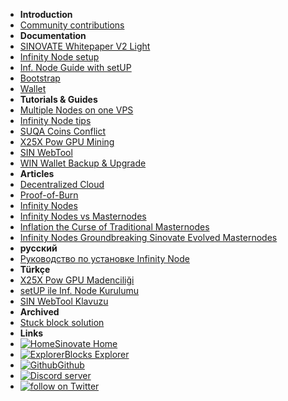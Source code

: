 - **Introduction**
- [Community contributions](/)
- **Documentation**
- [SINOVATE Whitepaper V2 Light](SINOVATE_Whitepaper_V_2_Light)
- [Infinity Node setup](infinity_node_setup_guide)
- [Inf. Node Guide with setUP](infinity_node_guide_with_setup)
- [Bootstrap](bootstrap)
- [Wallet](wallet)
- **Tutorials & Guides**
- [Multiple Nodes on one VPS](multiple_nodes_on_one_vps)
- [Infinity Node tips](infinity_node_tips)
- [SUQA Coins Conflict](suqa_conflict)
- [X25X Pow GPU Mining](X25X-PoW-GPU-Mining)
- [SIN WebTool](sin_webtool_guide)
- [WIN Wallet Backup & Upgrade](windows_wallet_backup_and_upgrade)
- **Articles**
- [Decentralized Cloud](decentralized_cloud)
- [Proof-of-Burn](proof_of_burn)
- [Infinity Nodes](infinity_nodes)
- [Infinity Nodes vs Masternodes](infinity_nodes_vs_masternodes)
- [Inflation the Curse of Traditional Masternodes](inflation_the_curse_of_traditional_masternodes)
- [Infinity Nodes Groundbreaking Sinovate Evolved Masternodes](infinity_nodes_groundbreaking_sinovate_evolved_masternodes)
- **русский**
- [Руководство по установке Infinity Node](pуководство_по_установке_infinity_node)
- **Türkçe**
- [X25X Pow GPU Madenciliği](X25X-PoW-GPU-Mining-TR)
- [setUP ile Inf. Node Kurulumu](infinity_node_setup_guide_TR)
- [SIN WebTool Klavuzu](sin_webtool_guide_TR)
- **Archived**
- [Stuck block solution](archive/20200214_stuck_block_350094)
- **Links**
- [![Home](https://icongr.am/feather/home.svg?size=16&color=808080)Sinovate Home](https://www.sinovate.io)
- [![Explorer](https://icongr.am/feather/link.svg?size=16&color=808080)Blocks Explorer](https://explorer.sinovate.io)
- [![Github](https://icongram.jgog.in/simple/github.svg?color=808080&size=16)Github](https://github.com/SINOVATEblockchain/SIN-core)
- <a href="https://discord.gg/WnRExsx"><img src="https://discordapp.com/api/guilds/494460434691391509/embed.png" alt="Discord server" /></a> 
- <a href="https://twitter.com/intent/follow?screen_name=SinovateChain"><img src="https://img.shields.io/twitter/follow/SinovateChain.svg?style=social&logo=twitter" alt="follow on Twitter"></a>


